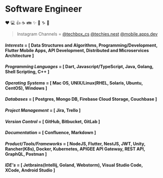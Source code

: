 # Software Engineer

:heart: :computer: :+1: :coffee: :family: :sparkles: :thinking: :capricorn: :metal:

<!---
>Udemy Course Author = <a href="https://www.udemy.com/course/go-api-development/?couponCode=3679F402160D72A10115" target="_blank">GO API Development</a>
--->

>Instagram Channels = [@techbox_cs](https://www.instagram.com/techbox_cs/) [@techies.nest](https://www.instagram.com/techies.nest/) [@mobile.apps.dev](https://www.instagram.com/mobile.apps.dev/)

#### *Interests* = [ Data Structures and Algorithms, Programming/Development, Flutter Mobile Apps, API Development, Distributed and Microservices Architecture ]
#### *Programming Languages* = [ Dart, Javascript/TypeScript, Java, Golang, Shell Scripting, C++ ]
#### *Operating Systems* = [ Mac OS, UNIX/Linux(RHEL, Solaris, Ubuntu, CentOS), Windows ]
#### *Databases* = [ Postgres, Mongo DB, Firebase Cloud Storage, Couchbase ]
#### *Project Management* = [ Jira, Trello ]
#### *Version Control* = [ GitHub, Bitbucket, GitLab ]
#### *Documentation* = [ Confluence, Markdown ]
#### *Product/Tools/Frameworks* = [ NodeJS, Flutter, NestJS, JWT, Unity, Rancher(K8s), Docker, Kubernetes, APIGEE API Gateway, REST API, GraphQL, Postman ]
#### *IDE's* = [ Jetbrains(Intellij, Goland, Webstorm), Visual Studio Code, XCode, Android Studio ]


